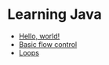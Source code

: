 # Learning Java

* [Hello, world!](hello/index.md)
* [Basic flow control](hello/flow.md)
* [Loops](loop/index.md)